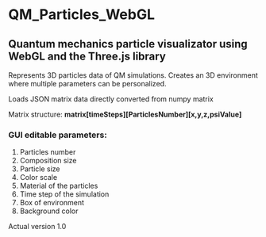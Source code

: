 # QM_Particles_WebGL
## Quantum mechanics particle visualizator using WebGL and the Three.js library

Represents 3D particles data of QM simulations.
Creates an 3D environment where multiple parameters can be personalized.

Loads JSON matrix data directly converted from numpy matrix 

Matrix structure: **matrix[timeSteps][ParticlesNumber][x,y,z,psiValue]**


### GUI editable parameters:
1. Particles number
2. Composition size
3. Particle size
4. Color scale
5. Material of the particles
6. Time step of the simulation
7. Box of environment
8. Background color

Actual version 1.0
